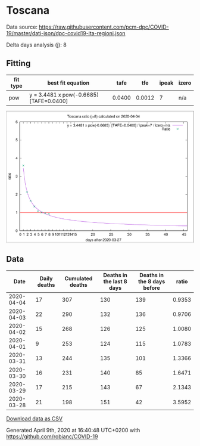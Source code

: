 # Toscana

Data source: https://raw.githubusercontent.com/pcm-dpc/COVID-19/master/dati-json/dpc-covid19-ita-regioni.json

Delta days analysis (j): 8

## Fitting 
|fit type|best fit equation|tafe|tfe|ipeak|izero|
|-------|-----|--------|------|---|---|
|pow|y = 3.4481 x pow(-0.6685)  [TAFE=0.0400]|0.0400|0.0012|7|n/a|

![Plot](COVID-19_toscana_j8_2020-04-04.png)

## Data
|Date|Daily deaths|Cumulated deaths|Deaths in the last 8 days|Deaths in the 8 days before|ratio|
|----|----------|-----------|-------|--------------------|-----|
|2020-04-04|17|307|130|139|0.9353|
|2020-04-03|22|290|132|136|0.9706|
|2020-04-02|15|268|126|125|1.0080|
|2020-04-01|9|253|124|115|1.0783|
|2020-03-31|13|244|135|101|1.3366|
|2020-03-30|16|231|140|85|1.6471|
|2020-03-29|17|215|143|67|2.1343|
|2020-03-28|21|198|151|42|3.5952|

[Download data as CSV](COVID-19_toscana_j8_2020-04-04.csv)

Generated April 9th, 2020 at 16:40:48 UTC+0200 with https://github.com/robianc/COVID-19

